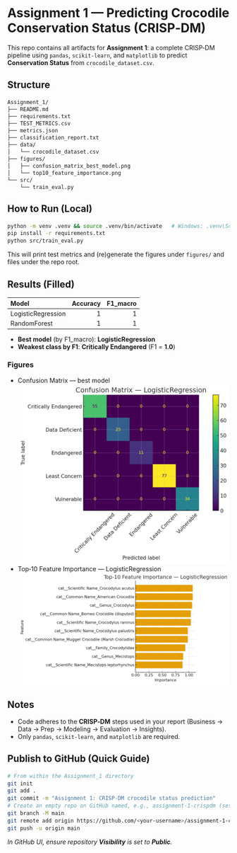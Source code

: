 # Assignment 1 — Predicting Crocodile Conservation Status (CRISP‑DM)

This repo contains all artifacts for **Assignment 1**: a complete CRISP‑DM pipeline using `pandas`, `scikit‑learn`, and `matplotlib` to predict **Conservation Status** from `crocodile_dataset.csv`.

## Structure
```
Assignment_1/
├── README.md
├── requirements.txt
├── TEST_METRICS.csv
├── metrics.json
├── classification_report.txt
├── data/
│   └── crocodile_dataset.csv
├── figures/
│   ├── confusion_matrix_best_model.png
│   └── top10_feature_importance.png
└── src/
    └── train_eval.py
```

## How to Run (Local)
```bash
python -m venv .venv && source .venv/bin/activate   # Windows: .venv\Scripts\activate
pip install -r requirements.txt
python src/train_eval.py
```

This will print test metrics and (re)generate the figures under `figures/` and files under the repo root.

## Results (Filled)
| Model              |   Accuracy |   F1_macro |
|:-------------------|-----------:|-----------:|
| LogisticRegression |          1 |          1 |
| RandomForest       |          1 |          1 |

- **Best model** (by F1_macro): **LogisticRegression**
- **Weakest class by F1**: **Critically Endangered** (F1 = **1.0**)

### Figures
- Confusion Matrix — best model  
  ![Confusion Matrix](figures/confusion_matrix_best_model.png)
- Top‑10 Feature Importance — LogisticRegression  
  ![Top‑10 Feature Importance](figures/top10_feature_importance.png)

## Notes
- Code adheres to the **CRISP‑DM** steps used in your report (Business → Data → Prep → Modeling → Evaluation → Insights).
- Only `pandas`, `scikit‑learn`, and `matplotlib` are required.

## Publish to GitHub (Quick Guide)
```bash
# From within the Assignment_1 directory
git init
git add .
git commit -m "Assignment 1: CRISP-DM crocodile status prediction"
# Create an empty repo on GitHub named, e.g., assignment-1-crispdm (set it to Public)
git branch -M main
git remote add origin https://github.com/<your-username>/assignment-1-crispdm.git
git push -u origin main
```
*In GitHub UI, ensure repository **Visibility** is set to **Public**.*

